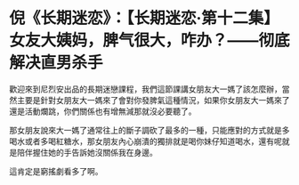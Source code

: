 # 倪《长期迷恋》：【长期迷恋·第十二集】女友大姨妈，脾气很大，咋办？——彻底解决直男杀手

歡迎來到尼烈安出品的長期迷戀課程，我們這節課講女朋友大一媽了該怎麼辦，當然主要是針對女朋友大一媽來了會對你發脾氣這種情況，如果你女朋友大一媽來了還是活動爛跳，你們關係也有增無減那就沒必要聽了。

那女朋友說來大一媽了通常往上的斷子調砍了最多的一種，只能應對的方式就是多喝水或者多喝紅糖水，那女朋友內心崩潰的獨排就是喝你妹仔知道喝水，還有呢就是陪伴握住她的手告訴她沒關係我在身邊。

這肯定是窮搖劇看多了啊。